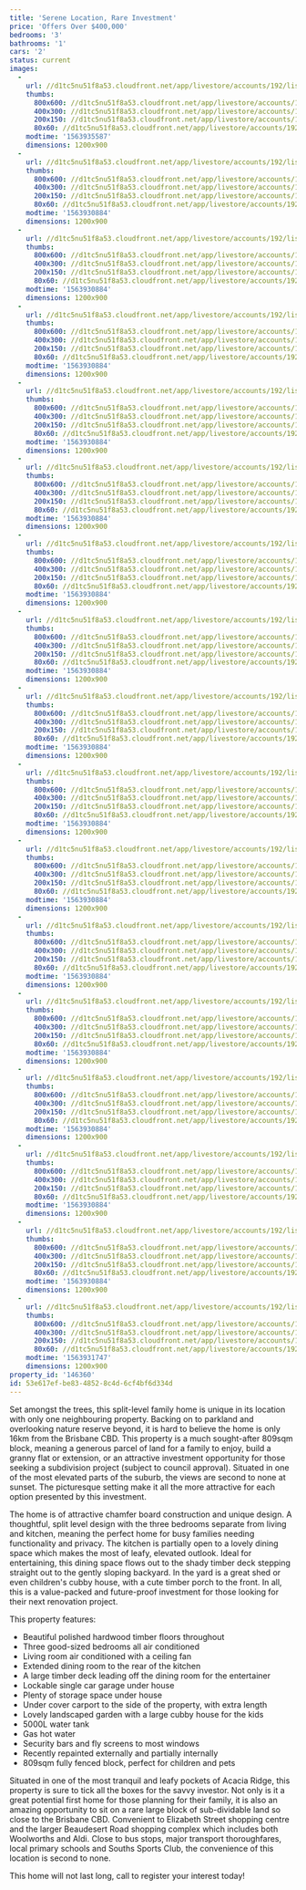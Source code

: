 ```yaml
---
title: 'Serene Location, Rare Investment'
price: 'Offers Over $400,000'
bedrooms: '3'
bathrooms: '1'
cars: '2'
status: current
images:
  -
    url: //d1tc5nu51f8a53.cloudfront.net/app/livestore/accounts/192/listings/1999019/images/Gregory-106-Front5-D_0ba4-0e09-3c43-5772-2aa8-2a0c-ddd6-5fd2_20190724123258.jpg
    thumbs:
      800x600: //d1tc5nu51f8a53.cloudfront.net/app/livestore/accounts/192/listings/1999019/images/Gregory-106-Front5-D_0ba4-0e09-3c43-5772-2aa8-2a0c-ddd6-5fd2_20190724123258_800x600.jpg
      400x300: //d1tc5nu51f8a53.cloudfront.net/app/livestore/accounts/192/listings/1999019/images/Gregory-106-Front5-D_0ba4-0e09-3c43-5772-2aa8-2a0c-ddd6-5fd2_20190724123258_400x300.jpg
      200x150: //d1tc5nu51f8a53.cloudfront.net/app/livestore/accounts/192/listings/1999019/images/Gregory-106-Front5-D_0ba4-0e09-3c43-5772-2aa8-2a0c-ddd6-5fd2_20190724123258_200x150.jpg
      80x60: //d1tc5nu51f8a53.cloudfront.net/app/livestore/accounts/192/listings/1999019/images/Gregory-106-Front5-D_0ba4-0e09-3c43-5772-2aa8-2a0c-ddd6-5fd2_20190724123258_80x60.jpg
    modtime: '1563935587'
    dimensions: 1200x900
  -
    url: //d1tc5nu51f8a53.cloudfront.net/app/livestore/accounts/192/listings/1999019/images/Gregory-106-Front3-D_5629-e219-ca9a-565c-348f-f08c-8908-8f2c_20190724105708.jpg
    thumbs:
      800x600: //d1tc5nu51f8a53.cloudfront.net/app/livestore/accounts/192/listings/1999019/images/Gregory-106-Front3-D_5629-e219-ca9a-565c-348f-f08c-8908-8f2c_20190724105708_800x600.jpg
      400x300: //d1tc5nu51f8a53.cloudfront.net/app/livestore/accounts/192/listings/1999019/images/Gregory-106-Front3-D_5629-e219-ca9a-565c-348f-f08c-8908-8f2c_20190724105708_400x300.jpg
      200x150: //d1tc5nu51f8a53.cloudfront.net/app/livestore/accounts/192/listings/1999019/images/Gregory-106-Front3-D_5629-e219-ca9a-565c-348f-f08c-8908-8f2c_20190724105708_200x150.jpg
      80x60: //d1tc5nu51f8a53.cloudfront.net/app/livestore/accounts/192/listings/1999019/images/Gregory-106-Front3-D_5629-e219-ca9a-565c-348f-f08c-8908-8f2c_20190724105708_80x60.jpg
    modtime: '1563930884'
    dimensions: 1200x900
  -
    url: //d1tc5nu51f8a53.cloudfront.net/app/livestore/accounts/192/listings/1999019/images/Gregory-106-Living-D_5c45-2dbf-d05c-153c-1fc5-d8d5-068b-5831_20190724105837.jpg
    thumbs:
      800x600: //d1tc5nu51f8a53.cloudfront.net/app/livestore/accounts/192/listings/1999019/images/Gregory-106-Living-D_5c45-2dbf-d05c-153c-1fc5-d8d5-068b-5831_20190724105837_800x600.jpg
      400x300: //d1tc5nu51f8a53.cloudfront.net/app/livestore/accounts/192/listings/1999019/images/Gregory-106-Living-D_5c45-2dbf-d05c-153c-1fc5-d8d5-068b-5831_20190724105837_400x300.jpg
      200x150: //d1tc5nu51f8a53.cloudfront.net/app/livestore/accounts/192/listings/1999019/images/Gregory-106-Living-D_5c45-2dbf-d05c-153c-1fc5-d8d5-068b-5831_20190724105837_200x150.jpg
      80x60: //d1tc5nu51f8a53.cloudfront.net/app/livestore/accounts/192/listings/1999019/images/Gregory-106-Living-D_5c45-2dbf-d05c-153c-1fc5-d8d5-068b-5831_20190724105837_80x60.jpg
    modtime: '1563930884'
    dimensions: 1200x900
  -
    url: //d1tc5nu51f8a53.cloudfront.net/app/livestore/accounts/192/listings/1999019/images/Gregory-106-Kitchen-_7bb7-4804-e4d0-40bd-da3a-fd5e-a702-4cd2_20190724105833.jpg
    thumbs:
      800x600: //d1tc5nu51f8a53.cloudfront.net/app/livestore/accounts/192/listings/1999019/images/Gregory-106-Kitchen-_7bb7-4804-e4d0-40bd-da3a-fd5e-a702-4cd2_20190724105833_800x600.jpg
      400x300: //d1tc5nu51f8a53.cloudfront.net/app/livestore/accounts/192/listings/1999019/images/Gregory-106-Kitchen-_7bb7-4804-e4d0-40bd-da3a-fd5e-a702-4cd2_20190724105833_400x300.jpg
      200x150: //d1tc5nu51f8a53.cloudfront.net/app/livestore/accounts/192/listings/1999019/images/Gregory-106-Kitchen-_7bb7-4804-e4d0-40bd-da3a-fd5e-a702-4cd2_20190724105833_200x150.jpg
      80x60: //d1tc5nu51f8a53.cloudfront.net/app/livestore/accounts/192/listings/1999019/images/Gregory-106-Kitchen-_7bb7-4804-e4d0-40bd-da3a-fd5e-a702-4cd2_20190724105833_80x60.jpg
    modtime: '1563930884'
    dimensions: 1200x900
  -
    url: //d1tc5nu51f8a53.cloudfront.net/app/livestore/accounts/192/listings/1999019/images/Gregory-106-Meals-Da_fb0a-abfd-4274-76b0-4f9a-f1e0-e1b0-6e94_20190724105850.jpg
    thumbs:
      800x600: //d1tc5nu51f8a53.cloudfront.net/app/livestore/accounts/192/listings/1999019/images/Gregory-106-Meals-Da_fb0a-abfd-4274-76b0-4f9a-f1e0-e1b0-6e94_20190724105850_800x600.jpg
      400x300: //d1tc5nu51f8a53.cloudfront.net/app/livestore/accounts/192/listings/1999019/images/Gregory-106-Meals-Da_fb0a-abfd-4274-76b0-4f9a-f1e0-e1b0-6e94_20190724105850_400x300.jpg
      200x150: //d1tc5nu51f8a53.cloudfront.net/app/livestore/accounts/192/listings/1999019/images/Gregory-106-Meals-Da_fb0a-abfd-4274-76b0-4f9a-f1e0-e1b0-6e94_20190724105850_200x150.jpg
      80x60: //d1tc5nu51f8a53.cloudfront.net/app/livestore/accounts/192/listings/1999019/images/Gregory-106-Meals-Da_fb0a-abfd-4274-76b0-4f9a-f1e0-e1b0-6e94_20190724105850_80x60.jpg
    modtime: '1563930884'
    dimensions: 1200x900
  -
    url: //d1tc5nu51f8a53.cloudfront.net/app/livestore/accounts/192/listings/1999019/images/Gregory-106-Meals2-D_1c67-4ba1-41ac-7097-2ad1-cda2-4a76-f68b_20190724105843.jpg
    thumbs:
      800x600: //d1tc5nu51f8a53.cloudfront.net/app/livestore/accounts/192/listings/1999019/images/Gregory-106-Meals2-D_1c67-4ba1-41ac-7097-2ad1-cda2-4a76-f68b_20190724105843_800x600.jpg
      400x300: //d1tc5nu51f8a53.cloudfront.net/app/livestore/accounts/192/listings/1999019/images/Gregory-106-Meals2-D_1c67-4ba1-41ac-7097-2ad1-cda2-4a76-f68b_20190724105843_400x300.jpg
      200x150: //d1tc5nu51f8a53.cloudfront.net/app/livestore/accounts/192/listings/1999019/images/Gregory-106-Meals2-D_1c67-4ba1-41ac-7097-2ad1-cda2-4a76-f68b_20190724105843_200x150.jpg
      80x60: //d1tc5nu51f8a53.cloudfront.net/app/livestore/accounts/192/listings/1999019/images/Gregory-106-Meals2-D_1c67-4ba1-41ac-7097-2ad1-cda2-4a76-f68b_20190724105843_80x60.jpg
    modtime: '1563930884'
    dimensions: 1200x900
  -
    url: //d1tc5nu51f8a53.cloudfront.net/app/livestore/accounts/192/listings/1999019/images/Gregory-106-Deck-Day_7d0f-073d-1c69-9ef3-6ec4-ca82-5735-8ef7_20190724105903.jpg
    thumbs:
      800x600: //d1tc5nu51f8a53.cloudfront.net/app/livestore/accounts/192/listings/1999019/images/Gregory-106-Deck-Day_7d0f-073d-1c69-9ef3-6ec4-ca82-5735-8ef7_20190724105903_800x600.jpg
      400x300: //d1tc5nu51f8a53.cloudfront.net/app/livestore/accounts/192/listings/1999019/images/Gregory-106-Deck-Day_7d0f-073d-1c69-9ef3-6ec4-ca82-5735-8ef7_20190724105903_400x300.jpg
      200x150: //d1tc5nu51f8a53.cloudfront.net/app/livestore/accounts/192/listings/1999019/images/Gregory-106-Deck-Day_7d0f-073d-1c69-9ef3-6ec4-ca82-5735-8ef7_20190724105903_200x150.jpg
      80x60: //d1tc5nu51f8a53.cloudfront.net/app/livestore/accounts/192/listings/1999019/images/Gregory-106-Deck-Day_7d0f-073d-1c69-9ef3-6ec4-ca82-5735-8ef7_20190724105903_80x60.jpg
    modtime: '1563930884'
    dimensions: 1200x900
  -
    url: //d1tc5nu51f8a53.cloudfront.net/app/livestore/accounts/192/listings/1999019/images/Gregory-106-Bed3-Day_7cb0-3fa2-e1c0-6138-2ac6-189e-59dc-ccb2_20190724105819.jpg
    thumbs:
      800x600: //d1tc5nu51f8a53.cloudfront.net/app/livestore/accounts/192/listings/1999019/images/Gregory-106-Bed3-Day_7cb0-3fa2-e1c0-6138-2ac6-189e-59dc-ccb2_20190724105819_800x600.jpg
      400x300: //d1tc5nu51f8a53.cloudfront.net/app/livestore/accounts/192/listings/1999019/images/Gregory-106-Bed3-Day_7cb0-3fa2-e1c0-6138-2ac6-189e-59dc-ccb2_20190724105819_400x300.jpg
      200x150: //d1tc5nu51f8a53.cloudfront.net/app/livestore/accounts/192/listings/1999019/images/Gregory-106-Bed3-Day_7cb0-3fa2-e1c0-6138-2ac6-189e-59dc-ccb2_20190724105819_200x150.jpg
      80x60: //d1tc5nu51f8a53.cloudfront.net/app/livestore/accounts/192/listings/1999019/images/Gregory-106-Bed3-Day_7cb0-3fa2-e1c0-6138-2ac6-189e-59dc-ccb2_20190724105819_80x60.jpg
    modtime: '1563930884'
    dimensions: 1200x900
  -
    url: //d1tc5nu51f8a53.cloudfront.net/app/livestore/accounts/192/listings/1999019/images/Gregory-106-Bed2-Day_484f-dc31-3b8e-6834-beb2-4300-1339-ae94_20190724105822.jpg
    thumbs:
      800x600: //d1tc5nu51f8a53.cloudfront.net/app/livestore/accounts/192/listings/1999019/images/Gregory-106-Bed2-Day_484f-dc31-3b8e-6834-beb2-4300-1339-ae94_20190724105822_800x600.jpg
      400x300: //d1tc5nu51f8a53.cloudfront.net/app/livestore/accounts/192/listings/1999019/images/Gregory-106-Bed2-Day_484f-dc31-3b8e-6834-beb2-4300-1339-ae94_20190724105822_400x300.jpg
      200x150: //d1tc5nu51f8a53.cloudfront.net/app/livestore/accounts/192/listings/1999019/images/Gregory-106-Bed2-Day_484f-dc31-3b8e-6834-beb2-4300-1339-ae94_20190724105822_200x150.jpg
      80x60: //d1tc5nu51f8a53.cloudfront.net/app/livestore/accounts/192/listings/1999019/images/Gregory-106-Bed2-Day_484f-dc31-3b8e-6834-beb2-4300-1339-ae94_20190724105822_80x60.jpg
    modtime: '1563930884'
    dimensions: 1200x900
  -
    url: //d1tc5nu51f8a53.cloudfront.net/app/livestore/accounts/192/listings/1999019/images/Gregory-106-Bed1-Day_74e9-2aba-1590-b447-eaf3-cc06-7f00-97b9_20190724105824.jpg
    thumbs:
      800x600: //d1tc5nu51f8a53.cloudfront.net/app/livestore/accounts/192/listings/1999019/images/Gregory-106-Bed1-Day_74e9-2aba-1590-b447-eaf3-cc06-7f00-97b9_20190724105824_800x600.jpg
      400x300: //d1tc5nu51f8a53.cloudfront.net/app/livestore/accounts/192/listings/1999019/images/Gregory-106-Bed1-Day_74e9-2aba-1590-b447-eaf3-cc06-7f00-97b9_20190724105824_400x300.jpg
      200x150: //d1tc5nu51f8a53.cloudfront.net/app/livestore/accounts/192/listings/1999019/images/Gregory-106-Bed1-Day_74e9-2aba-1590-b447-eaf3-cc06-7f00-97b9_20190724105824_200x150.jpg
      80x60: //d1tc5nu51f8a53.cloudfront.net/app/livestore/accounts/192/listings/1999019/images/Gregory-106-Bed1-Day_74e9-2aba-1590-b447-eaf3-cc06-7f00-97b9_20190724105824_80x60.jpg
    modtime: '1563930884'
    dimensions: 1200x900
  -
    url: //d1tc5nu51f8a53.cloudfront.net/app/livestore/accounts/192/listings/1999019/images/Gregory-106-Bathroom_d044-3f82-56c0-736f-de1a-250f-fbfc-17e3_20190724105827.jpg
    thumbs:
      800x600: //d1tc5nu51f8a53.cloudfront.net/app/livestore/accounts/192/listings/1999019/images/Gregory-106-Bathroom_d044-3f82-56c0-736f-de1a-250f-fbfc-17e3_20190724105827_800x600.jpg
      400x300: //d1tc5nu51f8a53.cloudfront.net/app/livestore/accounts/192/listings/1999019/images/Gregory-106-Bathroom_d044-3f82-56c0-736f-de1a-250f-fbfc-17e3_20190724105827_400x300.jpg
      200x150: //d1tc5nu51f8a53.cloudfront.net/app/livestore/accounts/192/listings/1999019/images/Gregory-106-Bathroom_d044-3f82-56c0-736f-de1a-250f-fbfc-17e3_20190724105827_200x150.jpg
      80x60: //d1tc5nu51f8a53.cloudfront.net/app/livestore/accounts/192/listings/1999019/images/Gregory-106-Bathroom_d044-3f82-56c0-736f-de1a-250f-fbfc-17e3_20190724105827_80x60.jpg
    modtime: '1563930884'
    dimensions: 1200x900
  -
    url: //d1tc5nu51f8a53.cloudfront.net/app/livestore/accounts/192/listings/1999019/images/Gregory-106-Backyard_c416-db36-6b3c-6592-40f5-5efc-e612-f784_20190724105917.jpg
    thumbs:
      800x600: //d1tc5nu51f8a53.cloudfront.net/app/livestore/accounts/192/listings/1999019/images/Gregory-106-Backyard_c416-db36-6b3c-6592-40f5-5efc-e612-f784_20190724105917_800x600.jpg
      400x300: //d1tc5nu51f8a53.cloudfront.net/app/livestore/accounts/192/listings/1999019/images/Gregory-106-Backyard_c416-db36-6b3c-6592-40f5-5efc-e612-f784_20190724105917_400x300.jpg
      200x150: //d1tc5nu51f8a53.cloudfront.net/app/livestore/accounts/192/listings/1999019/images/Gregory-106-Backyard_c416-db36-6b3c-6592-40f5-5efc-e612-f784_20190724105917_200x150.jpg
      80x60: //d1tc5nu51f8a53.cloudfront.net/app/livestore/accounts/192/listings/1999019/images/Gregory-106-Backyard_c416-db36-6b3c-6592-40f5-5efc-e612-f784_20190724105917_80x60.jpg
    modtime: '1563930884'
    dimensions: 1200x900
  -
    url: //d1tc5nu51f8a53.cloudfront.net/app/livestore/accounts/192/listings/1999019/images/Gregory-106-Backyard_0440-bca9-68a8-33ac-ff5c-65cb-9787-9070_20190724105733.jpg
    thumbs:
      800x600: //d1tc5nu51f8a53.cloudfront.net/app/livestore/accounts/192/listings/1999019/images/Gregory-106-Backyard_0440-bca9-68a8-33ac-ff5c-65cb-9787-9070_20190724105733_800x600.jpg
      400x300: //d1tc5nu51f8a53.cloudfront.net/app/livestore/accounts/192/listings/1999019/images/Gregory-106-Backyard_0440-bca9-68a8-33ac-ff5c-65cb-9787-9070_20190724105733_400x300.jpg
      200x150: //d1tc5nu51f8a53.cloudfront.net/app/livestore/accounts/192/listings/1999019/images/Gregory-106-Backyard_0440-bca9-68a8-33ac-ff5c-65cb-9787-9070_20190724105733_200x150.jpg
      80x60: //d1tc5nu51f8a53.cloudfront.net/app/livestore/accounts/192/listings/1999019/images/Gregory-106-Backyard_0440-bca9-68a8-33ac-ff5c-65cb-9787-9070_20190724105733_80x60.jpg
    modtime: '1563930884'
    dimensions: 1200x900
  -
    url: //d1tc5nu51f8a53.cloudfront.net/app/livestore/accounts/192/listings/1999019/images/Gregory-106-Dip2-Day_c676-8daa-dc5d-34ee-51a2-c40f-e65e-7bd6_20190724105758.jpg
    thumbs:
      800x600: //d1tc5nu51f8a53.cloudfront.net/app/livestore/accounts/192/listings/1999019/images/Gregory-106-Dip2-Day_c676-8daa-dc5d-34ee-51a2-c40f-e65e-7bd6_20190724105758_800x600.jpg
      400x300: //d1tc5nu51f8a53.cloudfront.net/app/livestore/accounts/192/listings/1999019/images/Gregory-106-Dip2-Day_c676-8daa-dc5d-34ee-51a2-c40f-e65e-7bd6_20190724105758_400x300.jpg
      200x150: //d1tc5nu51f8a53.cloudfront.net/app/livestore/accounts/192/listings/1999019/images/Gregory-106-Dip2-Day_c676-8daa-dc5d-34ee-51a2-c40f-e65e-7bd6_20190724105758_200x150.jpg
      80x60: //d1tc5nu51f8a53.cloudfront.net/app/livestore/accounts/192/listings/1999019/images/Gregory-106-Dip2-Day_c676-8daa-dc5d-34ee-51a2-c40f-e65e-7bd6_20190724105758_80x60.jpg
    modtime: '1563930884'
    dimensions: 1200x900
  -
    url: //d1tc5nu51f8a53.cloudfront.net/app/livestore/accounts/192/listings/1999019/images/Gregory-106-Dip-Dayn_ccef-cde8-e9c9-b9a5-83b2-ae08-2492-8f76_20190724105807.jpg
    thumbs:
      800x600: //d1tc5nu51f8a53.cloudfront.net/app/livestore/accounts/192/listings/1999019/images/Gregory-106-Dip-Dayn_ccef-cde8-e9c9-b9a5-83b2-ae08-2492-8f76_20190724105807_800x600.jpg
      400x300: //d1tc5nu51f8a53.cloudfront.net/app/livestore/accounts/192/listings/1999019/images/Gregory-106-Dip-Dayn_ccef-cde8-e9c9-b9a5-83b2-ae08-2492-8f76_20190724105807_400x300.jpg
      200x150: //d1tc5nu51f8a53.cloudfront.net/app/livestore/accounts/192/listings/1999019/images/Gregory-106-Dip-Dayn_ccef-cde8-e9c9-b9a5-83b2-ae08-2492-8f76_20190724105807_200x150.jpg
      80x60: //d1tc5nu51f8a53.cloudfront.net/app/livestore/accounts/192/listings/1999019/images/Gregory-106-Dip-Dayn_ccef-cde8-e9c9-b9a5-83b2-ae08-2492-8f76_20190724105807_80x60.jpg
    modtime: '1563930884'
    dimensions: 1200x900
  -
    url: //d1tc5nu51f8a53.cloudfront.net/app/livestore/accounts/192/listings/1999019/images/Gregory-106-Longshot_5922-f224-171a-5f34-61f9-1f42-33eb-81db_20190724105815.jpg
    thumbs:
      800x600: //d1tc5nu51f8a53.cloudfront.net/app/livestore/accounts/192/listings/1999019/images/Gregory-106-Longshot_5922-f224-171a-5f34-61f9-1f42-33eb-81db_20190724105815_800x600.jpg
      400x300: //d1tc5nu51f8a53.cloudfront.net/app/livestore/accounts/192/listings/1999019/images/Gregory-106-Longshot_5922-f224-171a-5f34-61f9-1f42-33eb-81db_20190724105815_400x300.jpg
      200x150: //d1tc5nu51f8a53.cloudfront.net/app/livestore/accounts/192/listings/1999019/images/Gregory-106-Longshot_5922-f224-171a-5f34-61f9-1f42-33eb-81db_20190724105815_200x150.jpg
      80x60: //d1tc5nu51f8a53.cloudfront.net/app/livestore/accounts/192/listings/1999019/images/Gregory-106-Longshot_5922-f224-171a-5f34-61f9-1f42-33eb-81db_20190724105815_80x60.jpg
    modtime: '1563930884'
    dimensions: 1200x900
  -
    url: //d1tc5nu51f8a53.cloudfront.net/app/livestore/accounts/192/listings/1999019/images/Gregory-106-Block-Da_f0ca-98b5-ab6b-de2a-def7-f79b-31a7-ffb3_20190724112818.jpg
    thumbs:
      800x600: //d1tc5nu51f8a53.cloudfront.net/app/livestore/accounts/192/listings/1999019/images/Gregory-106-Block-Da_f0ca-98b5-ab6b-de2a-def7-f79b-31a7-ffb3_20190724112818_800x600.jpg
      400x300: //d1tc5nu51f8a53.cloudfront.net/app/livestore/accounts/192/listings/1999019/images/Gregory-106-Block-Da_f0ca-98b5-ab6b-de2a-def7-f79b-31a7-ffb3_20190724112818_400x300.jpg
      200x150: //d1tc5nu51f8a53.cloudfront.net/app/livestore/accounts/192/listings/1999019/images/Gregory-106-Block-Da_f0ca-98b5-ab6b-de2a-def7-f79b-31a7-ffb3_20190724112818_200x150.jpg
      80x60: //d1tc5nu51f8a53.cloudfront.net/app/livestore/accounts/192/listings/1999019/images/Gregory-106-Block-Da_f0ca-98b5-ab6b-de2a-def7-f79b-31a7-ffb3_20190724112818_80x60.jpg
    modtime: '1563931747'
    dimensions: 1200x900
property_id: '146360'
id: 53e617ef-be83-4852-8c4d-6cf4bf6d334d
---
```

Set amongst the trees, this split-level family home is unique in its location with only one neighbouring property. Backing on to parkland and overlooking nature reserve beyond, it is hard to believe the home is only 16km from the Brisbane CBD. This property is a much sought-after 809sqm block, meaning a generous parcel of land for a family to enjoy, build a granny flat or extension, or an attractive investment opportunity for those seeking a subdivision project (subject to council approval). Situated in one of the most elevated parts of the suburb, the views are second to none at sunset. The picturesque setting make it all the more attractive for each option presented by this investment.

The home is of attractive chamfer board construction and unique design. A thoughtful, split level design with the three bedrooms separate from living and kitchen, meaning the perfect home for busy families needing functionality and privacy. The kitchen is partially open to a lovely dining space which makes the most of leafy, elevated outlook. Ideal for entertaining, this dining space flows out to the shady timber deck stepping straight out to the gently sloping backyard. In the yard is a great shed or even children's cubby house, with a cute timber porch to the front. In all, this is a value-packed and future-proof investment for those looking for their next renovation project. 

This property features:

*  Beautiful polished hardwood timber floors throughout
*  Three good-sized bedrooms all air conditioned
*  Living room air conditioned with a ceiling fan
*  Extended dining room to the rear of the kitchen
*  A large timber deck leading off the dining room for the entertainer
*  Lockable single car garage under house 
*  Plenty of storage space under house
*  Under cover carport to the side of the property, with extra length
*  Lovely landscaped garden with a large cubby house for the kids
*  5000L water tank
*  Gas hot water
*  Security bars and fly screens to most windows
*  Recently repainted externally and partially internally
*  809sqm fully fenced block, perfect for children and pets

Situated in one of the most tranquil and leafy pockets of Acacia Ridge, this property is sure to tick all the boxes for the savvy investor. Not only is it a great potential first home for those planning for their family, it is also an amazing opportunity to sit on a rare large block of sub-dividable land so close to the Brisbane CBD. Convenient to Elizabeth Street shopping centre and the larger Beaudesert Road shopping complex which includes both Woolworths and Aldi. Close to bus stops, major transport thoroughfares, local primary schools and Souths Sports Club, the convenience of this location is second to none. 

This home will not last long, call to register your interest today!
